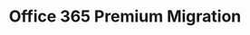 ---sort_key: 20layout: "sku"id: office-365-premium-migration-setuptitle: "Office 365 Premium Migration"heading: "Office 365 Premium Migration"sub-title: "Emails, contacts and calendars migrated for 10 users. Unlimited mailboxes configured for your team."category: "Digital Transformation"category_description: "Modernise businesses with next-gen tech."features: - feature: "Files, Emails, Contacts and Calendars migrated for 10 users" - feature: "Unlimited mailboxes configured for your team" - feature: "Professional project management" - feature: "Less than 30 days full implementation time" - feature: "30 days post-project support"price: "2499"unit: "setup"---